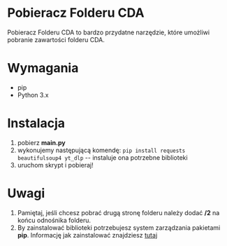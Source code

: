 # Pobieracz Folderu CDA
Pobieracz Folderu CDA to bardzo przydatne narzędzie, które umożliwi pobranie zawartości folderu CDA.
# Wymagania
- pip
- Python 3.x
# Instalacja
1. pobierz **main.py** 
2. wykonujemy następującą komendę:
   ```pip install requests beautifulsoup4 yt_dlp``` -- instaluje ona potrzebne biblioteki
3. uruchom skrypt i pobieraj!
# Uwagi
1. Pamiętaj, jeśli chcesz pobrać drugą stronę folderu należy dodać **/2** na końcu odnośnika folderu. 
2. By zainstalować biblioteki potrzebujesz system zarządzania pakietami **pip**. Informację jak zainstalować znajdziesz [tutaj](https://pip.pypa.io/en/stable/installation/)
